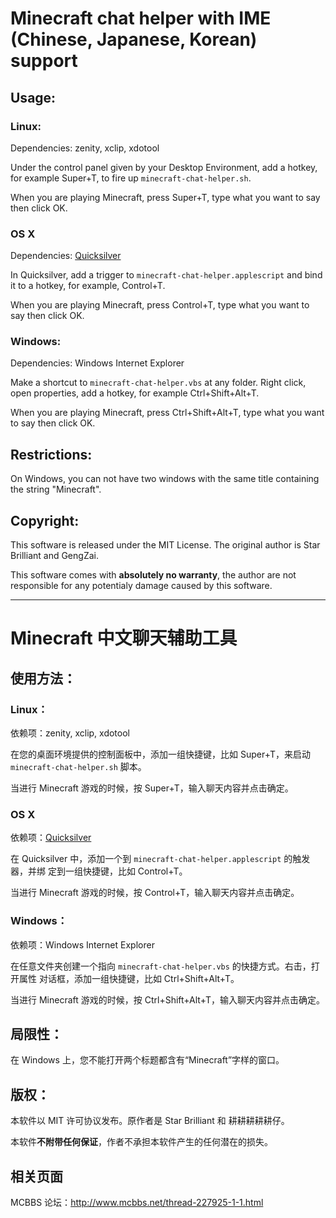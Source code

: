 Minecraft chat helper with IME (Chinese, Japanese, Korean) support
==================================================================

## Usage:

### Linux:

Dependencies: zenity, xclip, xdotool

Under the control panel given by your Desktop Environment, add a hotkey, for
example Super+T, to fire up `minecraft-chat-helper.sh`.

When you are playing Minecraft, press Super+T, type what you want to say then
click OK.

### OS X

Dependencies: [Quicksilver](http://qsapp.com/)

In Quicksilver, add a trigger to `minecraft-chat-helper.applescript` and bind
it to a hotkey, for example, Control+T.

When you are playing Minecraft, press Control+T, type what you want to say
then click OK.

### Windows:

Dependencies: Windows Internet Explorer

Make a shortcut to `minecraft-chat-helper.vbs` at any folder. Right click, open
properties, add a hotkey, for example Ctrl+Shift+Alt+T.

When you are playing Minecraft, press Ctrl+Shift+Alt+T, type what you want to
say then click OK.

## Restrictions:

On Windows, you can not have two windows with the same title containing the
string "Minecraft".

## Copyright:

This software is released under the MIT License. The original author is Star
Brilliant and GengZai.

This software comes with **absolutely no warranty**, the author are not
responsible for any potentialy damage caused by this software.

------------------------------------------------------------------------------

Minecraft 中文聊天辅助工具
==========================

## 使用方法：

### Linux：

依赖项：zenity, xclip, xdotool

在您的桌面环境提供的控制面板中，添加一组快捷键，比如 Super+T，来启动
`minecraft-chat-helper.sh` 脚本。

当进行 Minecraft 游戏的时候，按 Super+T，输入聊天内容并点击确定。

### OS X

依赖项：[Quicksilver](http://qsapp.com/)

在 Quicksilver 中，添加一个到 `minecraft-chat-helper.applescript` 的触发器，并绑
定到一组快捷键，比如 Control+T。

当进行 Minecraft 游戏的时候，按 Control+T，输入聊天内容并点击确定。

### Windows：

依赖项：Windows Internet Explorer

在任意文件夹创建一个指向 `minecraft-chat-helper.vbs` 的快捷方式。右击，打开属性
对话框，添加一组快捷键，比如 Ctrl+Shift+Alt+T。

当进行 Minecraft 游戏的时候，按 Ctrl+Shift+Alt+T，输入聊天内容并点击确定。

## 局限性：

在 Windows 上，您不能打开两个标题都含有“Minecraft”字样的窗口。

## 版权：

本软件以 MIT 许可协议发布。原作者是 Star Brilliant 和 耕耕耕耕耕仔。

本软件**不附带任何保证**，作者不承担本软件产生的任何潜在的损失。

## 相关页面

MCBBS 论坛：<http://www.mcbbs.net/thread-227925-1-1.html>
